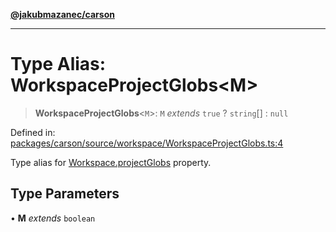 [**@jakubmazanec/carson**](../README.md)

---

# Type Alias: WorkspaceProjectGlobs\<M\>

> **WorkspaceProjectGlobs**\<`M`\>: `M` _extends_ `true` ? `string`[] : `null`

Defined in:
[packages/carson/source/workspace/WorkspaceProjectGlobs.ts:4](https://github.com/jakubmazanec/tools/blob/d8ee2855cc8c253cbcc5c4d49e7356ff8450cbde/packages/carson/source/workspace/WorkspaceProjectGlobs.ts#L4)

Type alias for [Workspace.projectGlobs](../classes/Workspace.md#projectglobs) property.

## Type Parameters

• **M** _extends_ `boolean`
